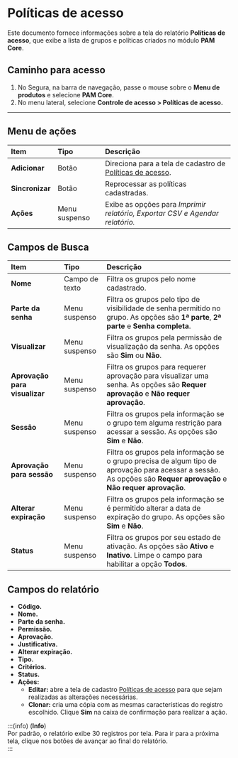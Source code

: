 # Políticas de acesso

Este documento fornece informações sobre a tela do relatório **Políticas de acesso**, que exibe a lista de grupos e políticas criados no módulo **PAM Core**.

## Caminho para acesso

1. No Segura, na barra de navegação, passe o mouse sobre o **Menu de produtos** e selecione **PAM Core**.  
2. No menu lateral, selecione **Controle de acesso > Políticas de acesso.**

---
## Menu de ações

| **Item**  | **Tipo** | **Descrição** |
| :---- | :---- | :---- |
| **Adicionar** | Botão | Direciona para a tela de cadastro de [Políticas de acesso](/v4/docs/pt/pam-session-access-policies-registration). |
| **Sincronizar** | Botão | Reprocessar as políticas cadastradas. |
| **Ações** | Menu suspenso | Exibe as opções para *Imprimir relatório, Exportar CSV e Agendar relatório.* |

## Campos de Busca

| **Item** | **Tipo** | **Descrição** |
| :---- | :---- | :---- |
| **Nome** | Campo de texto | Filtra os grupos pelo nome cadastrado. |
| **Parte da senha** | Menu suspenso | Filtra os grupos pelo tipo de visibilidade de senha permitido no grupo. As opções são **1ª parte**, **2ª  parte** e **Senha completa**. |
| **Visualizar** | Menu suspenso | Filtra os grupos pela permissão de visualização da senha. As opções são **Sim** ou **Não**. |
| **Aprovação para visualizar** | Menu suspenso | Filtra os grupos para requerer aprovação para visualizar uma senha. As opções são **Requer aprovação** e **Não requer aprovação**. |
| **Sessão** | Menu suspenso | Filtra os grupos pela informação se o grupo tem alguma restrição para acessar a sessão. As opções são **Sim** e **Não**. |
| **Aprovação para sessão** | Menu suspenso | Filtra os grupos  pela informação se o grupo precisa de algum tipo de aprovação para acessar a sessão. As opções são **Requer aprovação** e **Não requer aprovação**. |
| **Alterar expiração** | Menu suspenso | Filtra os grupos pela informação se é permitido alterar a data de expiração do grupo. As opções são **Sim** e **Não**. |
| **Status** | Menu suspenso | Filtra os grupos por seu estado de ativação. As opções são **Ativo** e **Inativo**. Limpe o campo para habilitar a opção **Todos**. |

## Campos do relatório

* **Código.**  
* **Nome.**  
* **Parte da senha.**  
* **Permissão.**  
* **Aprovação.**  
* **Justificativa.**  
* **Alterar expiração.**  
* **Tipo.**  
* **Critérios.**  
* **Status.**  
* **Ações:**  
  * **Editar:** abre a tela de cadastro [Políticas de acesso](/v4/docs/pt/pam-session-access-policies-registration) para que sejam realizadas as alterações necessárias.  
  * **Clonar:**  cria uma  cópia com as mesmas características do registro escolhido. Clique **Sim** na caixa de confirmação para realizar a ação.

:::(info) (**Info**)  
Por padrão, o relatório exibe 30 registros por tela. Para ir para a próxima tela, clique nos botões de avançar ao final do relatório.  
:::